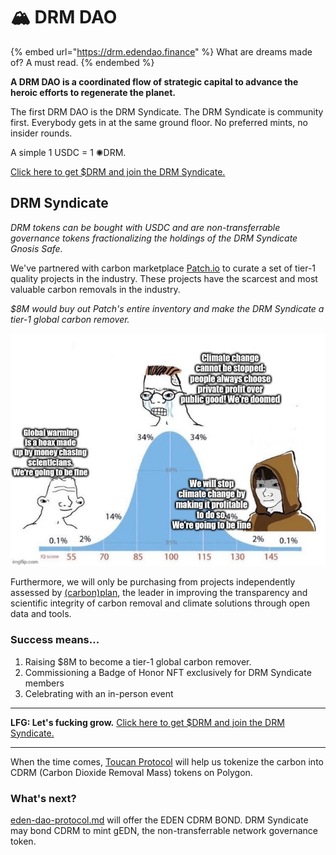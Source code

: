# 🏔 DRM DAO

{% embed url="https://drm.edendao.finance" %}
What are dreams made of? A must read.
{% endembed %}

**A DRM DAO is a coordinated flow of strategic capital to advance the heroic efforts to regenerate the planet.**

The first DRM DAO is the DRM Syndicate. The DRM Syndicate is community first. Everybody gets in at the same ground floor. No preferred mints, no insider rounds.&#x20;

A simple 1 USDC = 1 ✺DRM.

[Click here to get $DRM and join the DRM Syndicate.](https://app.syndicate.io/clubs/0x99d61e194b0b677fa0a8215ad00d852cddd4cd9f)

## **DRM Syndicate**

_DRM tokens can be bought with USDC and are non-transferrable governance tokens fractionalizing the holdings of the DRM Syndicate Gnosis Safe._

We've partnered with carbon marketplace [Patch.io](https://patch.io) to curate a set of tier-1 quality projects in the industry. These projects have the scarcest and most valuable carbon removals in the industry.

_$8M would buy out Patch's entire inventory and make the DRM Syndicate a tier-1 global carbon remover._

![A high-level overview of the projects we're purchasing. Click here to dive into projects details.](.gitbook/assets/image.png)

Furthermore, we will only be purchasing from projects independently assessed by [(carbon)plan](https://carbonplan.org/research/cdr-database), the leader in improving the transparency and scientific integrity of carbon removal and climate solutions through open data and tools.

### Success means...

1. Raising $8M to become a tier-1 global carbon remover.
2. Commissioning a Badge of Honor NFT exclusively for DRM Syndicate members
3. Celebrating with an in-person event

****

**LFG: Let's fucking grow.** [Click here to get $DRM and join the DRM Syndicate.](https://app.syndicate.io/clubs/0x99d61e194b0b677fa0a8215ad00d852cddd4cd9f)

****

When the time comes, [Toucan Protocol](https://toucan.earth) will help us tokenize the carbon into CDRM (Carbon Dioxide Removal Mass) tokens on Polygon.

### What's next?

[eden-dao-protocol.md](eden-dao-protocol.md "mention") will offer the EDEN CDRM BOND. DRM Syndicate may bond CDRM to mint gEDN, the non-transferrable network governance token.
